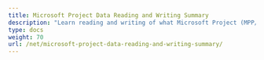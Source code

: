 ```yaml
---
title: Microsoft Project Data Reading and Writing Summary
description: "Learn reading and writing of what Microsoft Project (MPP/XML) properties is supported by Aspose.Tasks for .NET."
type: docs
weight: 70
url: /net/microsoft-project-data-reading-and-writing-summary/
---
```

